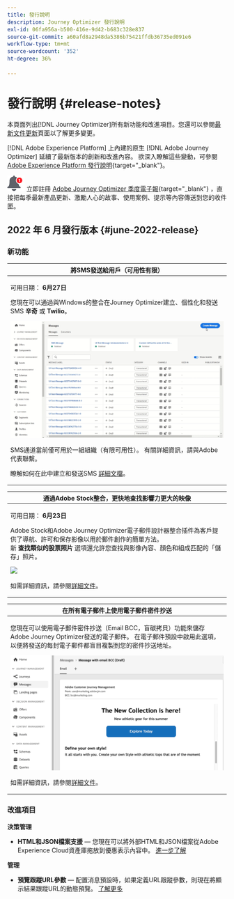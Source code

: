 ```yaml
---
title: 發行說明
description: Journey Optimizer 發行說明
exl-id: 06fa956a-b500-416e-9d42-b683c328e837
source-git-commit: a60afd8a2948da5386b75421ffdb36735ed091e6
workflow-type: tm+mt
source-wordcount: '352'
ht-degree: 36%

---
```


# 發行說明 {#release-notes}

本頁面列出[!DNL Journey Optimizer]所有新功能和改進項目。您還可以參閱[最新文件更新](documentation-updates.md)頁面以了解更多變更。

[!DNL Adobe Experience Platform] 上內建的原生 [!DNL Adobe Journey Optimizer] 延續了最新版本的創新和改進內容。 欲深入瞭解這些變動，可參閱 [Adobe Experience Platform 發行說明](https://experienceleague.adobe.com/docs/experience-platform/release-notes/latest.html?lang=zh-Hant){target=&quot;_blank&quot;}。

![電子報](../assets/do-not-localize/nl-icon.png) 立即註冊 [Adobe Journey Optimizer 季度電子報](https://www.adobe.com/subscription/Adobe_Journey_Optimizer_NL.html){target=&quot;_blank&quot;} ，直接把每季最新產品更新、激勵人心的故事、使用案例、提示等內容傳送到您的收件匣。

## 2022 年 6 月發行版本 {#june-2022-release}

### 新功能

<table>
<thead>
<tr>
<th><strong>將SMS發送給用戶（可用性有限）</strong><br/></th>
</tr>
</thead>
<tbody>
<tr>
<td>
<p>可用日期： <b>6月27日</b></p>
<p></p>
<p>您現在可以通過與Windows的整合在Journey Optimizer建立、個性化和發送SMS <b>辛奇</b> 或 <b>Twilio</b>。</p>
<img src="assets/do-not-localize/SMS.gif"/>
<p>SMS通道當前僅可用於一組組織（有限可用性）。 有關詳細資訊，請與Adobe代表聯繫。</p>
<p>瞭解如何在此中建立和發送SMS <a href="../messages/create-sms.md">詳細文檔</a>。</p>
</td>
</tr>
</tbody>
</table>


<table>
<thead>
<tr>
<th><strong>通過Adobe Stock整合，更快地查找影響力更大的映像</strong><br/></th>
</tr>
</thead>
<tbody>
<tr>
<td>
<p>可用日期： <b>6月23日</b></p>
<p></p>
<p>Adobe Stock和Adobe Journey Optimizer電子郵件設計器整合插件為客戶提供了導航、許可和保存影像以用於郵件創作的簡單方法。 </br> 新 <b>查找類似的股票照片</b> 選項還允許您查找與影像內容、顏色和組成匹配的「儲存」照片。 </p>
<img src="assets/do-not-localize/stock-rn.gif"/>
<p>如需詳細資訊，請參閱<a href="../design/stock.md">詳細文件</a>。</p>
</td>
</tr>
</tbody>
</table>

<table>
<thead>
<tr>
<th><strong>在所有電子郵件上使用電子郵件密件抄送</strong><br/></th>
</tr>
</thead>
<tbody>
<tr>
<td>
<p>您現在可以使用電子郵件密件抄送（Email BCC，盲碳拷貝）功能來儲存Adobe Journey Optimizer發送的電子郵件。 在電子郵件預設中啟用此選項，以便將發送的每封電子郵件都盲目複製到您的密件抄送地址。</p>
<img src="assets/do-not-localize/bcc-rn.gif"/>
<p>如需詳細資訊，請參閱<a href="../configuration/bcc-email.md">詳細文件</a>。</p>
</td>
</tr>
</tbody>
</table>

<!--<table>
<thead>
<tr>
<th><strong>Automatically use the best performing offer in your decisions</strong><br/></th>
</tr>
</thead>
<tbody>
<tr>
<td>
<p>You can now use personalized optimization model systems in Decision Management. This new type of model allows you to optimize and personalize offers based on segments and offer performance.</p>
<p>The use of personalized optimization AI models is currently restricted to selected users, and will be deployed to all environments in a future release.</p>
<img src="assets/do-not-localize/ai-ranking.gif"/>
<p>For more information, refer to the <a href="../offers/ranking/personalized-optimization-model.md">detailed documentation</a>.</p>
</td>
</tr>
</tbody>
</table>-->

<!--table>
<thead>
<tr>
<th><strong>Copy objects between sandboxes</strong><br/></th>
</tr>
</thead>
<tbody>
<tr>
<td>
<p>You can now re-create the experiences from a Journey Optimizer sandbox to another, for example from a non-production sandbox to a production sandbox. This new capability copies an entire Journey, including any objects the Journey depends on to run correctly, from one environment to another. In addition to Journeys, you can also copy other components, such as Offers, Messages, Schemas, Datasets, Data Sources, Events, and Actions.</p>
<p>This feature is currently in beta version and only available to beta customers. To join the beta program, contact Adobe Customer Care.</p>
<p>For more information, refer to the <a href="../building-journeys/read-segment.md#configuring-segment-trigger-activity">detailed documentation</a>.
</td>
</tr>
</tbody>
</table-->

<!--table>
<thead>
<tr>
<th><strong>Dynamic Expression Builder</strong><br/></th>
</tr>
</thead>
<tbody>
<tr>
<td>
<p>You can now create conditional content blocks across different authoring services to personalize your content. In addition to the Personalization Expression Library, the Expression Editor provides a new Conditional Rule Builder to help you design and save your content blocks.</p>
<p>For more information, refer to the <a href="../building-journeys/read-segment.md#configuring-segment-trigger-activity">detailed documentation</a>.
</td>
</tr>
</tbody>
</table-->


### 改進項目

**決策管理**

* **HTML和JSON檔案支援**  — 您現在可以將外部HTML和JSON檔案從Adobe Experience Cloud資產庫拖放到優惠表示內容中。 [進一步了解](../offers/offer-library/add-representations.md#html-json)

<!--
**Email**

* **Save as template** - You can now save an email content as a template and reuse it when creating other messages.

**Journeys**

* **Ending a journey** - In the journey canvas, the **End** activity has been removed from the palette. End tags are now added by default at the end of each path and cannot be removed. This improvement allows better reporting of where a customer dropped out of the journey, without any action from the user.

-->

**管理**

<!--* **Allowed list in the UI** - You can now use the Journey Optimizer user interface to add new email addresses or domains to the allowed list.-->

* **預覽跟蹤URL參數**  — 配置消息預設時，如果定義URL跟蹤參數，則現在將顯示結果跟蹤URL的動態預覽。 [了解更多](../configuration/email-settings.md#url-tracking)

<!--* **Personalize tracking URL parameters** - You can now use the Expression Editor to configure URL tracking parameters in your message presets. [Learn more](../configuration/email-settings.md#url-tracking)-->

<!--
**Reporting**

* **Performance measurement** - A new **Reporting** tab is now available in the Administration > Configurations menu to set up reporting data sources.
-->
